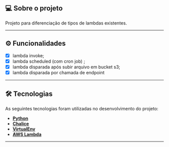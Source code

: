 ## 💻 Sobre o projeto

Projeto para diferenciação de tipos de lambdas existentes.

---

## ⚙️ Funcionalidades

- [x] lambda invoke;
- [x] lambda scheduled (com cron job) ;
- [x] lambda disparada após subir arquivo em bucket s3;
- [x] lambda disparada por chamada de endpoint

---

## 🛠 Tecnologias

As seguintes tecnologias foram utilizadas no desenvolvimento do projeto:

- **[Python](https://www.python.org/)**
- **[Chalice](https://pypi.org/project/chalice/)**
- **[VirtualEnv](https://pypi.org/project/virtualenv/)**
- **[AWS Lambda](https://aws.amazon.com/pt/pm/lambda/?gclid=Cj0KCQjwgrO4BhC2ARIsAKQ7zUmxtYc25d9-WwlYLSQgXWbTxX8mCUvt_N8YtUT038qV0MB45N-XXUEaAnDsEALw_wcB&trk=56f58804-91cd-4af4-98d4-afe277a57fd3&sc_channel=ps&ef_id=Cj0KCQjwgrO4BhC2ARIsAKQ7zUmxtYc25d9-WwlYLSQgXWbTxX8mCUvt_N8YtUT038qV0MB45N-XXUEaAnDsEALw_wcB:G:s&s_kwcid=AL!4422!3!651510591822!e!!g!!aws%20lambda!19828231347!148480170233)**

---
